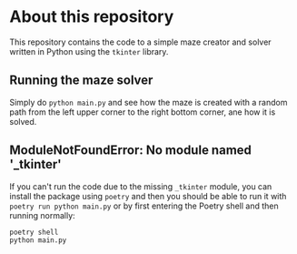 # About this repository

This repository contains the code to a simple maze creator and solver written in Python using the
`tkinter` library.

## Running the maze solver

Simply do `python main.py` and see how the maze is created with a random path from the left upper
corner to the right bottom corner, ane how it is solved.

## ModuleNotFoundError: No module named '_tkinter'

If you can't run the code due to the missing `_tkinter` module, you can install the package using
`poetry` and then you should be able to run it with `poetry run python main.py` or by first entering
the Poetry shell and then running normally:

```bash
poetry shell
python main.py
```

